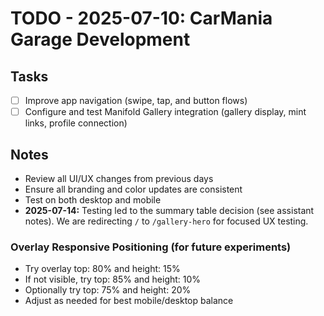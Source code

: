 # TODO - 2025-07-10: CarMania Garage Development

## Tasks
- [ ] Improve app navigation (swipe, tap, and button flows)
- [ ] Configure and test Manifold Gallery integration (gallery display, mint links, profile connection)

## Notes
- Review all UI/UX changes from previous days
- Ensure all branding and color updates are consistent
- Test on both desktop and mobile 
- **2025-07-14:** Testing led to the summary table decision (see assistant notes). We are redirecting `/` to `/gallery-hero` for focused UX testing.

### Overlay Responsive Positioning (for future experiments)
- Try overlay top: 80% and height: 15%
- If not visible, try top: 85% and height: 10%
- Optionally try top: 75% and height: 20%
- Adjust as needed for best mobile/desktop balance 